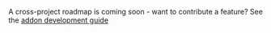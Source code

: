 A cross-project roadmap is coming soon - want to contribute a feature? See the [addon development guide](../#/development/addon)
